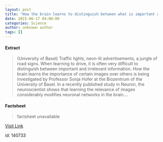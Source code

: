 ```yaml
---
layout: post
title: "How the brain learns to distinguish between what is important and what is not"
date: 2015-06-17 04:00:00
categories: Science
author: unknown author
tags: []
---
```



#### Extract
>(University of Basel) Traffic lights, neon-lit advertisements, a jungle of road signs. When learning to drive, it is often very difficult to distinguish between important and irrelevant information. How the brain learns the importance of certain images over others is being investigated by Professor Sonja Hofer at the Biozentrum of the University of Basel. In a recently published study in Neuron, the neuroscientist shows that learning the relevance of images considerably modifies neuronal networks in the brain....

#### Factsheet
>factsheet unavailable

[Visit Link](http://www.eurekalert.org/pub_releases/2015-06/uob-htb061715.php)

id:  140733
